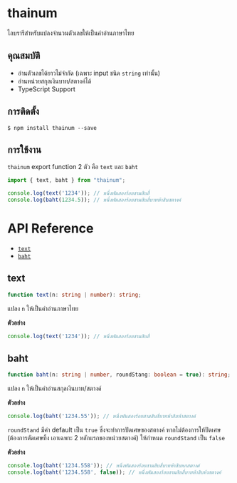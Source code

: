 # thainum
ไลบรารีสำหรับแปลงจำนวนตัวเลขให้เป็นคำอ่านภาษาไทย

## คุณสมบัติ
- อ่านตัวเลขได้ยาวไม่จำกัด (เฉพาะ input ชนิด `string` เท่านั้น)
- อ่านหน่วยสกุลเงินบาท/สตางค์ได้
- TypeScript Support

## การติดตั้ง

```shell
$ npm install thainum --save
```

## การใช้งาน

`thainum` export function 2 ตัว คือ `text` และ `baht`

```ts
import { text, baht } from "thainum";

console.log(text('1234')); // หนึ่งพันสองร้อยสามสิบสี่
console.log(baht(1234.5)); // หนึ่งพันสองร้อยสามสิบสี่บาทห้าสิบสตางค์
```

# API Reference

- [`text`](#text)
- [`baht`](#baht)

## text

```ts
function text(n: string | number): string;
```

แปลง `n` ให้เป็นคำอ่านภาษาไทย

**ตัวอย่าง**
```ts
console.log(text('1234')); // หนึ่งพันสองร้อยสามสิบสี่
```

## baht

```ts
function baht(n: string | number, roundStang: boolean = true): string;
```

แปลง `n` ให้เป็นคำอ่านสกุลเงินบาท/สตางค์

**ตัวอย่าง**
```ts
console.log(baht('1234.55')); // หนึ่งพันสองร้อยสามสิบสี่บาทห้าสิบห้าสตางค์
```

`roundStand` มีค่า default เป็น `true` ซึ่งจะทำการปัดเศษของสตางค์ หากไม่ต้องการให้ปัดเศษ (ต้องการตัดเศษทิ้ง เอาเฉพาะ 2 หลักแรกของหน่วยสตางค์) ให้กำหนด `roundStand` เป็น `false`

**ตัวอย่าง**
```ts
console.log(baht('1234.558')); // หนึ่งพันสองร้อยสามสิบสี่บาทห้าสิบหกสตางค์
console.log(baht('1234.558', false)); // หนึ่งพันสองร้อยสามสิบสี่บาทห้าสิบห้าสตางค์
```